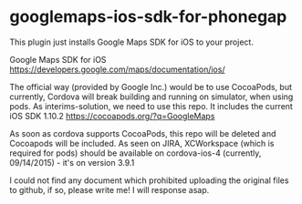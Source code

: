 googlemaps-ios-sdk-for-phonegap
===============================
This plugin just installs Google Maps SDK for iOS to your project.

Google Maps SDK for iOS
https://developers.google.com/maps/documentation/ios/

The official way (provided by Google Inc.) would be to use CocoaPods, but currently, Cordova will break building and running on simulator, when using pods. As interims-solution, we need to use this repo. It includes the current iOS SDK 1.10.2
https://cocoapods.org/?q=GoogleMaps

As soon as cordova supports CocoaPods, this repo will be deleted and Cocoapods will be included. As seen on JIRA, XCWorkspace (which is required for pods) should be available on cordova-ios-4 (currently, 09/14/2015) - it's on version 3.9.1

I could not find any document which prohibited uploading the original files to github, if so, please write me! I will response asap.
